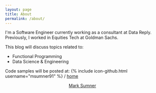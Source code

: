 ```yaml
---
layout: page
title: About
permalink: /about/
---
```


I'm a Software Engineer currently working as a consultant at Data Reply. Previously, I worked in Equities Tech at Goldman Sachs.

This blog will discuss topics related to:

- Functional Programming
- Data Science & Engineering

Code samples will be posted at:
{% include icon-github.html username="msumner91" %} /
[home](https://github.com/msumner91)

<script type="text/javascript" src="https://platform.linkedin.com/badges/js/profile.js"></script>

<center><div class="LI-profile-badge"  data-version="v1" data-size="medium" data-locale="en_US" data-type="horizontal" data-theme="light" data-vanity="mark-sumner-61635658"><a class="LI-simple-link" href='https://www.linkedin.com/in/mark-sumner-61635658?trk=profile-badge'>Mark Sumner</a></div></center>
